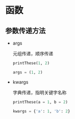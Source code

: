 # 函数

## 参数传递方法

- args

  元组传递，顺序传递

  ```python
  printThese(1, 2)
  ```

  ```python
  args = (1, 2)
  ```

- kwargs

  字典传递，指明关键字名称

  ```python
  printThese(a = 1, b = 2)
  ```

  ```python
  kwargs = {'a': 1, 'b': 2}
  ```

  